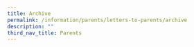 ```yaml
---
title: Archive
permalink: /information/parents/letters-to-parents/archive
description: ""
third_nav_title: Parents
---
```

[](/files/2022%20MTL%20Fortnight%20Programme%20docx.pdf)
